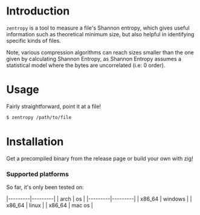 
# Introduction 

`zentropy` is a tool to measure a file's Shannon entropy, which gives useful information such as theoretical minimum size, but also helpful in identifying specific kinds of files.

Note, various compression algorithms can reach sizes smaller than the one given by calculating Shannon Entropy, as Shannon Entropy assumes a statistical model where the bytes are uncorrelated (i.e: 0 order).

# Usage 

Fairly straightforward, point it at a file! 

```bash
$ zentropy /path/to/file
```

# Installation 

Get a precompiled binary from the release page or build your own with zig!

### Supported platforms

So far, it's only been tested on:

|---------|---------|
|  arch   |    os   |
|---------|---------|
| x86_64  | windows |
| x86_64  | linux   |
| x86_64  | mac os  |

